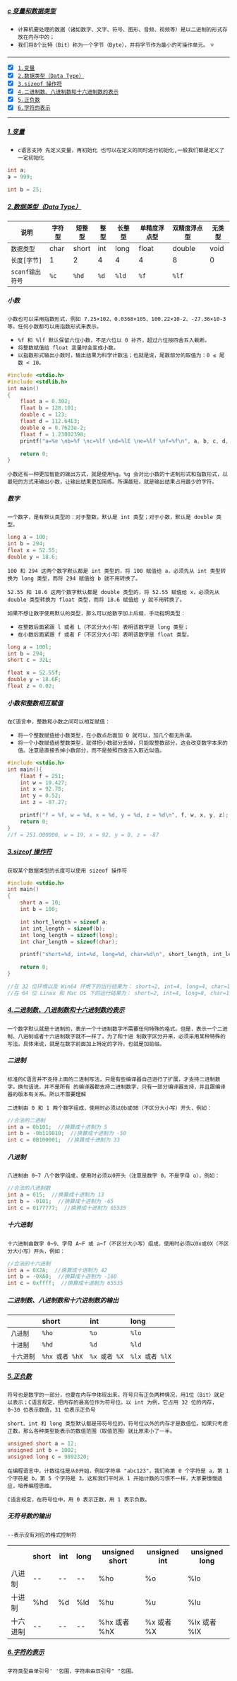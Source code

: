 ##### [c 变量和数据类型](#top) <b id="top"></b>
* `计算机要处理的数据（诸如数字、文字、符号、图形、音频、视频等）是以二进制的形式存放在内存中的；`
* `我们将8个比特（Bit）称为一个字节（Byte），并将字节作为最小的可操作单元。` :star:

------

- [x] [`1.变量`](#target1)
- [x] [`2.数据类型（Data Type）`](#target2)
- [x] [`3.sizeof 操作符`](#target3)
- [x] [`4.二进制数、八进制数和十六进制数的表示`](#target4)
- [x] [`5.正负数`](#target5)
- [x] [`6.字符的表示`](#target6)

------

##### [1.变量](#top) <b id="target1"></b>
* `c语言支持 先定义变量，再初始化 也可以在定义的同时进行初始化,一般我们都是定义了一定初始化`

```c
int a;
a = 999;

int b = 25;
```

##### [2.数据类型（Data Type）](#top) <b id="target2"></b>

|`说明`| `字符型`|`短整型`|`整型`|`长整型`|`单精度浮点型`|`双精度浮点型`|`无类型`|
|---|---|----|----|----|----|----|-----|
|`数据类型`| 	char| 	short| 	int| 	long| 	float| 	double| 	void|
|`长度[字节]` |	1| 	2| 	4| 	4| 	4 |	8| 0 |
|`scanf输出符号`|`%c`|`%hd`|`%d`|`%ld`|`%f`|`%lf`|` `|

##### 小数
`小数也可以采用指数形式，例如 7.25×102、0.0368×105、100.22×10-2、-27.36×10-3 等。任何小数都可以用指数形式来表示。`
* `%f 和 %lf 默认保留六位小数，不足六位以 0 补齐，超过六位按四舍五入截断。`
* `将整数赋值给 float 变量时会变成小数。`
* `以指数形式输出小数时，输出结果为科学计数法；也就是说，尾数部分的取值为：0 ≤ 尾数 < 10。`

```c
#include <stdio.h>
#include <stdlib.h>
int main()
{
    float a = 0.302;
    float b = 128.101;
    double c = 123;
    float d = 112.64E3;
    double e = 0.7623e-2;
    float f = 1.23002398;
    printf("a=%e \nb=%f \nc=%lf \nd=%lE \ne=%lf \nf=%f\n", a, b, c, d, e, f);

    return 0;
}
```
`小数还有一种更加智能的输出方式，就是使用%g。%g 会对比小数的十进制形式和指数形式，以最短的方式来输出小数，让输出结果更加简练。所谓最短，就是输出结果占用最少的字符。`

##### 数字
`一个数字，是有默认类型的：对于整数，默认是 int 类型；对于小数，默认是 double 类型。`

```c
long a = 100;
int b = 294;
float x = 52.55;
double y = 18.6;
```
`100 和 294 这两个数字默认都是 int 类型的，将 100 赋值给 a，必须先从 int 类型转换为 long 类型，而将 294 赋值给 b 就不用转换了。`

`52.55 和 18.6 这两个数字默认都是 double 类型的，将 52.55 赋值给 x，必须先从 double 类型转换为 float 类型，而将 18.6 赋值给 y 就不用转换了。`

`如果不想让数字使用默认的类型，那么可以给数字加上后缀，手动指明类型：`

* `在整数后面紧跟 l 或者 L（不区分大小写）表明该数字是 long 类型；`
* `在小数后面紧跟 f 或者 F（不区分大小写）表明该数字是 float 类型。`

```c
long a = 100l;
int b = 294;
short c = 32L;

float x = 52.55f;
double y = 18.6F;
float z = 0.02;
```

##### 小数和整数相互赋值
`在C语言中，整数和小数之间可以相互赋值：`
* `将一个整数赋值给小数类型，在小数点后面加 0 就可以，加几个都无所谓。`
* `将一个小数赋值给整数类型，就得把小数部分丢掉，只能取整数部分，这会改变数字本来的值。注意是直接丢掉小数部分，而不是按照四舍五入取近似值。`

```c
#include <stdio.h>
int main(){
    float f = 251;
    int w = 19.427;
    int x = 92.78;
    int y = 0.52;
    int z = -87.27;

    printf("f = %f, w = %d, x = %d, y = %d, z = %d\n", f, w, x, y, z);
    return 0;
}
//f = 251.000000, w = 19, x = 92, y = 0, z = -87
```

##### [3.sizeof 操作符](#top) <b id="target3"></b>
`获取某个数据类型的长度可以使用 sizeof 操作符`
```c
#include <stdio.h>
int main()
{
    short a = 10;
    int b = 100;

    int short_length = sizeof a;
    int int_length = sizeof(b);
    int long_length = sizeof(long);
    int char_length = sizeof(char);

    printf("short=%d, int=%d, long=%d, char=%d\n", short_length, int_length, long_length, char_length);

    return 0;
}

//在 32 位环境以及 Win64 环境下的运行结果为： short=2, int=4, long=4, char=1
//在 64 位 Linux 和 Mac OS 下的运行结果为： short=2, int=4, long=8, char=1
```
##### [4.二进制数、八进制数和十六进制数的表示](#top) <b id="target4"></b>
`一个数字默认就是十进制的，表示一个十进制数字不需要任何特殊的格式。但是，表示一个二进制、八进制或者十六进制数字就不一样了，为了和十进
制数字区分开来，必须采用某种特殊的写法，具体来说，就是在数字前面加上特定的字符，也就是加前缀。`

##### 二进制
`标准的C语言并不支持上面的二进制写法，只是有些编译器自己进行了扩展，才支持二进制数字。换句话说，并不是所有
的编译器都支持二进制数字，只有一部分编译器支持，并且跟编译器的版本有关系。所以不需要理解`

`二进制由 0 和 1 两个数字组成，使用时必须以0b或0B（不区分大小写）开头，例如： `
```c
//合法的二进制
int a = 0b101;  //换算成十进制为 5
int b = -0b110010;  //换算成十进制为 -50
int c = 0B100001;  //换算成十进制为 33
```

##### 八进制
`八进制由 0~7 八个数字组成，使用时必须以0开头（注意是数字 0，不是字母 o），例如： `
```c
//合法的八进制数
int a = 015;  //换算成十进制为 13
int b = -0101;  //换算成十进制为 -65
int c = 0177777;  //换算成十进制为 65535
```

##### 十六进制
`十六进制由数字 0~9、字母 A~F 或 a~f（不区分大小写）组成，使用时必须以0x或0X（不区分大小写）开头，例如： `
```c
//合法的十六进制
int a = 0X2A;  //换算成十进制为 42
int b = -0XA0;  //换算成十进制为 -160
int c = 0xffff;  //换算成十进制为 65535
```

##### 二进制数、八进制数和十六进制数的输出

|  	|short|	int |	long|
|:---|:----|:----|:----|
|`八进制`|`%ho`|`%o`| `%lo`|
|`十进制`|`%hd`|`%d`| `%ld`|
|`十六进制`|`%hx 或者 %hX`| `%x 或者 %X`| `%lx 或者 %lX`|

##### [5.正负数](#top) <b id="target5"></b>
`符号也是数字的一部分，也要在内存中体现出来。符号只有正负两种情况，用1位（Bit）就足以表示；C语言规定，把内存的最高位作为符号位。以 int 为例，它占用 32 位的内存，0~30 位表示数值，31 位表示正负号`

`short、int 和 long 类型默认都是带符号位的，符号位以外的内存才是数值位。如果只考虑正数，那么各种类型能表示的数值范围（取值范围）就比原来小了一半。`
```c
unsigned short a = 12;
unsigned int b = 1002;
unsigned long c = 9892320;
```
`在编程语言中，计数往往是从0开始，例如字符串 "abc123"，我们称第 0 个字符是 a，第 1 个字符是 b，第 5 个字符是 3。这和我们平时从 1 开始计数的习惯不一样，大家要慢慢适应，培养编程思维。`

`C语言规定，在符号位中，用 0 表示正数，用 1 表示负数。`

##### 无符号数的输出
`--表示没有对应的格式控制符`

<html>
 <head></head>
 <body>
  <table> 
   <tbody> 
    <tr> 
     <td> &nbsp;</td> 
     <th> short</th> 
     <th> int</th> 
     <th> long</th> 
     <th> unsigned short</th> 
     <th> unsigned int</th> 
     <th> unsigned long</th> 
    </tr> 
    <tr> 
     <td> 八进制</td> 
     <td> --</td> 
     <td> --</td> 
     <td> --</td> 
     <td> %ho</td> 
     <td> %o</td> 
     <td> %lo</td> 
    </tr> 
    <tr> 
     <td> 十进制</td> 
     <td> %hd</td> 
     <td> %d</td> 
     <td> %ld</td> 
     <td> %hu</td> 
     <td> %u</td> 
     <td> %lu</td> 
    </tr> 
    <tr> 
     <td> 十六进制</td> 
     <td> --</td> 
     <td> --</td> 
     <td> --</td> 
     <td> %hx 或者 %hX</td> 
     <td> %x 或者 %X</td> 
     <td> %lx 或者 %lX</td> 
    </tr> 
   </tbody> 
  </table>
 </body>
</html>

##### [6.字符的表示](#top) <b id="target6"></b>
`字符类型由单引号' '包围，字符串由双引号" "包围。`
